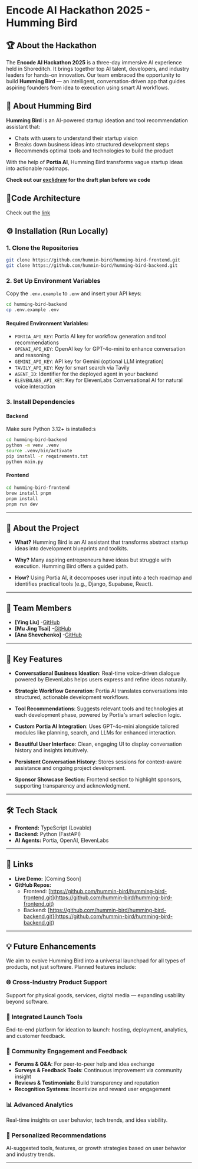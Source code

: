 # Encode AI Hackathon 2025 - Humming Bird

## 🏆 About the Hackathon

The **Encode AI Hackathon 2025** is a three-day immersive AI experience held in Shoreditch. It brings together top AI talent, developers, and industry leaders for hands-on innovation. Our team embraced the opportunity to build **Humming Bird** — an intelligent, conversation-driven app that guides aspiring founders from idea to execution using smart AI workflows.

## 🚀 About Humming Bird

**Humming Bird** is an AI-powered startup ideation and tool recommendation assistant that:

- Chats with users to understand their startup vision
- Breaks down business ideas into structured development steps
- Recommends optimal tools and technologies to build the product

With the help of **Portia AI**, Humming Bird transforms vague startup ideas into actionable roadmaps.

**Check out our [exclidraw](https://excalidraw.com/#room=20a848c6f4d32631a366,Djw04yUeLslEFkLRntfsHw) for the draft plan before we code**

## 🎯Code Architecture
Check out the [link](https://github.com/hummin-bird/humming-bird-backend/blob/main/code_architecture.md)

## ⚙️ Installation (Run Locally)

### 1. Clone the Repositories

```bash
git clone https://github.com/hummin-bird/humming-bird-frontend.git
git clone https://github.com/hummin-bird/humming-bird-backend.git
```

### 2. Set Up Environment Variables

Copy the `.env.example` to `.env` and insert your API keys:

```bash
cd humming-bird-backend
cp .env.example .env
```

#### Required Environment Variables:

- `PORTIA_API_KEY`: Portia AI key for workflow generation and tool recommendations
- `OPENAI_API_KEY`: OpenAI key for GPT-4o-mini to enhance conversation and reasoning
- `GEMINI_API_KEY`: API key for Gemini (optional LLM integration)
- `TAVILY_API_KEY`: Key for smart search via Tavily
- `AGENT_ID`: Identifier for the deployed agent in your backend
- `ELEVENLABS_API_KEY`: Key for ElevenLabs Conversational AI for natural voice interaction

### 3. Install Dependencies

#### Backend

Make sure Python 3.12+ is installed:s

```bash
cd humming-bird-backend
python -m venv .venv
source .venv/bin/activate
pip install -r requirements.txt
python main.py
```

#### Frontend

```bash
cd humming-bird-frontend
brew install pnpm
pnpm install
pnpm run dev
```
---

## 📁 About the Project

- **What?**
  Humming Bird is an AI assistant that transforms abstract startup ideas into development blueprints and toolkits.

- **Why?**
  Many aspiring entrepreneurs have ideas but struggle with execution. Humming Bird offers a guided path.

- **How?**
  Using Portia AI, it decomposes user input into a tech roadmap and identifies practical tools (e.g., Django, Supabase, React).

---

## 👥 Team Members

- **[Ying Liu]** -[GitHub](https://github.com/sophia172)
-  **[Mu Jing Tsai]** -[GitHub](https://github.com/moojing)
- **[Ana Shevchenko]** -[GitHub](https://github.com/a17o)

---

## 🎯 Key Features

- **Conversational Business Ideation**: Real-time voice-driven dialogue powered by ElevenLabs helps users express and refine ideas naturally.

- **Strategic Workflow Generation**: Portia AI translates conversations into structured, actionable development workflows.

- **Tool Recommendations**: Suggests relevant tools and technologies at each development phase, powered by Portia's smart selection logic.

- **Custom Portia AI Integration**: Uses GPT-4o-mini alongside tailored modules like planning, search, and LLMs for enhanced interaction.

- **Beautiful User Interface**: Clean, engaging UI to display conversation history and insights intuitively.

- **Persistent Conversation History**: Stores sessions for context-aware assistance and ongoing project development.

- **Sponsor Showcase Section**: Frontend section to highlight sponsors, supporting transparency and acknowledgment.

---

## 🛠️ Tech Stack

- **Frontend:** TypeScript (Lovable)
- **Backend:** Python (FastAPI)
- **AI Agents:** Portia, OpenAI, ElevenLabs

---

## 🔗 Links

- **Live Demo:** [Coming Soon]
- **GitHub Repos:**
  - Frontend: [https://github.com/hummin-bird/humming-bird-frontend.git](https://github.com/hummin-bird/humming-bird-frontend.git)
  - Backend: [https://github.com/hummin-bird/humming-bird-backend.git](https://github.com/hummin-bird/humming-bird-backend.git)

---

## 💡 Future Enhancements

We aim to evolve Humming Bird into a universal launchpad for all types of products, not just software. Planned features include:

### 🌐 Cross-Industry Product Support

Support for physical goods, services, digital media — expanding usability beyond software.

### 🚀 Integrated Launch Tools

End-to-end platform for ideation to launch: hosting, deployment, analytics, and customer feedback.

### 👥 Community Engagement and Feedback

- **Forums & Q&A**: For peer-to-peer help and idea exchange
- **Surveys & Feedback Tools**: Continuous improvement via community insight
- **Reviews & Testimonials**: Build transparency and reputation
- **Recognition Systems**: Incentivize and reward user engagement

### 📊 Advanced Analytics

Real-time insights on user behavior, tech trends, and idea viability.

### 🤖 Personalized Recommendations

AI-suggested tools, features, or growth strategies based on user behavior and industry trends.

---



